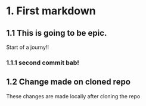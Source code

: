 # 1. First markdown

## 1.1 This is going to be epic.

Start of a journy!!

### 1.1.1 second commit bab!

## 1.2 Change made on cloned repo

These changes are made locally after cloning the repo
